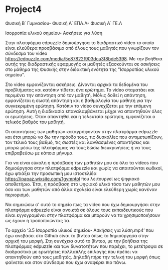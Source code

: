 # Project4
Φυσική Β΄ Γυμνασίου- Φυσική Α΄ ΕΠΑ.Λ- Φυσική Α΄ ΓΕ.Λ

Ισορροπία υλικού σημείου- Ασκήσεις για λύση


Στην πλατφόρμα edpuzzle δημιούργησα το διαδραστικό video  το οποίο είναι ελεύθερα προσβάσιμο από όλους τους μαθητές που γνωρίζουν τον σύνδεσμο του video https://edpuzzle.com/media/5e87822f903dca3f8bde5398. Με την βοήθεια αυτής της διαδραστικής εφαρμογής οι μαθητές εξασκούνται σε ασκήσεις στο μάθημα της Φυσικής στην διδακτική ενότητα της "Ισορροπίας υλικού σημείου". 

Στο video εμφανίζονται ασκήσεις. Δίνονται αρχικά τα δεδομένα του προβλήματος και κατόπιν τίθεται ένα ερώτημα. Το video σταματάει και περιμένει την απάντηση από τον μαθητή. Μόλις δοθεί η απάντηση, εμφανίζεται η σωστή απάντηση και η βαθμολογία του μαθητή για την συγκεκριμένη ερώτηση. Κατόπιν το video συνεχίζεται με την επόμενη ερώτηση. Αυτή η διαδικασία επαναλαμβάνεται μέχρι να απαντηθούν όλες οι ερωτήσεις.  Όταν απαντηθεί και η τελευταία ερώτηση, εμφανίζεται ο τελικός βαθμός του μαθητή. 
 
Οι απαντήσεις των μαθητών καταγράφονταν στην πλατφόρμα edpuzzle και έτσι μπορώ να δω την πρόοδο τους, τις δυσκολίες που αντιμετωπίζουν, τον τελικό τους βαθμό, τις σωστές και λανθασμένες απαντήσεις και μπορώ μέσω της πλατφόρμας να τους δώσω διευκρινήσεις ή να τους επιβραβεύσω  με κάποιο μήνυμα. 

Για να είναι εύκολη η πρόσβαση των μαθητών μου σε όλα τα videos που δημιούργησα στην πλατφόρμα edpuzzle και χωρίς να απαιτούνται κωδικοί, έχω φτιάξει την προσωπική μου ιστοσελίδα https://ipapaz.wixsite.com/1gymptol που λειτουργεί ως ψηφιακό αποθετήριο. Έτσι, η πρόσβαση στο ψηφιακό υλικό τόσο των μαθητών μου όσο και των μαθητών από άλλα σχολεία είναι ελεύθερη χωρίς κανέναν περιορισμό.

Να σημειώσω σ' συτό το σημείο πως τα video που έχω δημιουργήσει στην πλατφόρμα edpuzzle είναι ανοικτά σε όλους τους εκπαιδευτικούς που είναι εγγεγραμένοι στην πλατφόρμα και μπορούν να  τα χρησιμοποιήσουν ως έχουν ή τροποποιώντας τα.

Το αρχείο ‘3.5 Ισορροπία υλικού σημείου- Ασκήσεις για λύση.mp4’ που έχω ανεβάσει στο Github είναι το βίντεο όπως το δημιούργησα στην αρχική του μορφή. Στη συνέχεια αυτό το βίντεο,  με την βοήθεια της πλατφόρμας edpuzzle και των δυνατοτήτων που παρέχει, το μετέτρεψα σε διαδραστικό με ερωτήσεις πολλαπλής επιλογής που πρέπει να απαντηθούν από τους μαθητές. Δηλαδή πήρε την τελική του μορφή όπως φαίνεται και στον σύνδεσμο που έχω αναφέρει πιο πάνω.
